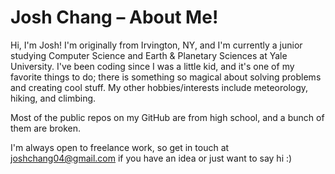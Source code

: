 # Josh Chang – About Me!

Hi, I'm Josh! I'm originally from Irvington, NY, and I'm currently a junior studying Computer Science and Earth & Planetary Sciences at Yale University. I've been coding since I was a little kid, and it's one of my favorite things to do; there is something so magical about solving problems and creating cool stuff. My other hobbies/interests include meteorology, hiking, and climbing.

Most of the public repos on my GitHub are from high school, and a bunch of them are broken.

I'm always open to freelance work, so get in touch at [joshchang04@gmail.com](mailto:joshchang04@gmail.com) if you have an idea or just want to say hi :)
